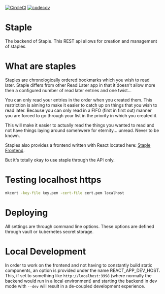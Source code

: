 [![CircleCI](https://circleci.com/gh/staple-org/staple.svg?style=svg)](https://circleci.com/gh/staple-org/staple)
[![codecov](https://codecov.io/gh/staple-org/staple/branch/master/graph/badge.svg)](https://codecov.io/gh/staple-org/staple)

# Staple

The backend of Staple. This REST api allows for creation and management of staples.

# What are staples

Staples are chronologically ordered bookmarks which you wish to read later. Staple differs from other Read Later
app in that it doesn't allow more then a configured number of read later entries and one twist...

You can only read your entries in the order when you created them. This restriction is aiming to make it easier
to catch up on things that you wish to read later. Because you can only read in a FIFO (first in first out) manner
you are forced to go through your list in the priority in which you created it.

This will make it easier to actually read the things you wanted to read and not have things laying around somehwere
for eternity... unread. Never to be known.

Staples also provides a frontend written with React located here: [Staple Frontend](https://github.com/staple-org/frontend).

But it's totally okay to use staple through the API only. 

# Testing localhost https

```bash
mkcert -key-file key.pem -cert-file cert.pem localhost
```

# Deploying

All settings are through command line options. These options are defined through vault or
kubernetes secret storage.

# Local Development

In order to work on the frontend and not having to constantly build static components, an option is provided
under the name REACT_APP_DEV_HOST. This, if set to something like `http://localhost:9998` (where normally the
backend would run in a local environment) and starting the backend in dev mode with `--dev` will result in a
de-coupled development experience.